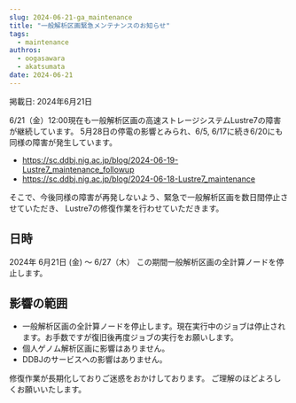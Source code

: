 ```yaml
---
slug: 2024-06-21-ga_maintenance
title: "一般解析区画緊急メンテナンスのお知らせ"
tags:
  - maintenance
authros:
  - oogasawara
  - akatsumata
date: 2024-06-21
---
```


掲載日: 2024年6月21日

6/21（金）12:00現在も一般解析区画の高速ストレージシステムLustre7の障害が継続しています。
5月28日の停電の影響とみられ、6/5, 6/17に続き6/20にも同様の障害が発生しています。

- https://sc.ddbj.nig.ac.jp/blog/2024-06-19-Lustre7_maintenance_followup
- https://sc.ddbj.nig.ac.jp/blog/2024-06-18-Lustre7_maintenance

そこで、今後同様の障害が再発しないよう、緊急で一般解析区画を数日間停止させていただき、
Lustre7の修復作業を行わせていただきます。

## 日時
2024年 6月21日 (金) ～ 6/27（木）
この期間一般解析区画の全計算ノードを停止します。

## 影響の範囲

- 一般解析区画の全計算ノードを停止します。現在実行中のジョブは停止されます。お手数ですが復旧後再度ジョブの実行をお願いします。
- 個人ゲノム解析区画に影響はありません。
- DDBJのサービスへの影響はありません。


修復作業が長期化しておりご迷惑をおかけしております。
ご理解のほどよろしくお願いいたします。

